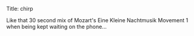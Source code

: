 Title: chirp

Like that 30 second mix of Mozart's Eine Kleine Nachtmusik Movement 1 when being kept waiting on the phone...
